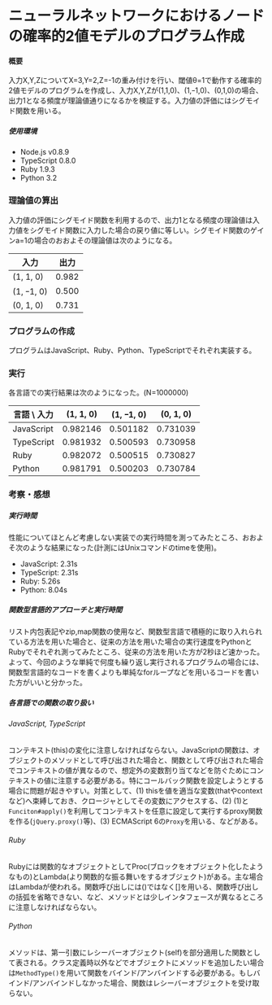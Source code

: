 ニューラルネットワークにおけるノードの確率的2値モデルのプログラム作成
====================


#### 概要

入力X,Y,ZについてX=3,Y=2,Z=-1の重み付けを行い、閾値θ=1で動作する確率的2値モデルのプログラムを作成し、入力X,Y,Zが(1,1,0)、(1,ｰ1,0)、(0,1,0)の場合、出力1となる頻度が理論値通りになるかを検証する。入力値の評価にはシグモイド関数を用いる。

##### 使用環境

- Node.js v0.8.9
- TypeScript 0.8.0
- Ruby 1.9.3
- Python 3.2

### 理論値の算出

入力値の評価にシグモイド関数を利用するので、出力1となる頻度の理論値は入力値をシグモイド関数に入力した場合の戻り値に等しい。シグモイド関数のゲインa=1の場合のおおよその理論値は次のようになる。

<table>
  <thead>
    <tr><th>入力</th><th>出力</th></tr>
  </thead>
  <tbody>
    <tr><td>(1, 1, 0)</td><td>0.982</td></tr>
    <tr><td>(1, ｰ1, 0)</td><td>0.500</td></tr>
    <tr><td>(0, 1, 0)</td><td>0.731</td></tr>
  </tbody>
</table>

### プログラムの作成

プログラムはJavaScript、Ruby、Python、TypeScriptでそれぞれ実装する。

### 実行

各言語での実行結果は次のようになった。(N=1000000)

<table>
  <thead>
    <tr><th>言語 \ 入力</th><th>(1, 1, 0)</th><th>(1, ｰ1, 0)</th><th>(0, 1, 0)</th></tr>
  </thead>
  <tbody>
    <tr><td>JavaScript</td><td>0.982146</td><td>0.501182</td><td>0.731039</td></tr>
    <tr><td>TypeScript</td><td>0.981932</td><td>0.500593</td><td>0.730958</td></tr>
    <tr><td>Ruby</td><td>0.982072</td><td>0.500515</td><td>0.730827</td></tr>
    <tr><td>Python</td><td>0.981791</td><td>0.500203</td><td>0.730784</td></tr>
  </tbody>
</table>


### 考察・感想

##### 実行時間

性能についてほとんど考慮しない実装での実行時間を測ってみたところ、おおよそ次のような結果になった(計測にはUnixコマンドのtimeを使用)。

- JavaScript: 2.31s
- TypeScript: 2.31s
- Ruby: 5.26s
- Python: 8.04s

##### 関数型言語的アプローチと実行時間

リスト内包表記やzip,map関数の使用など、関数型言語で積極的に取り入れられている方法を用いた場合と、従来の方法を用いた場合の実行速度をPythonとRubyでそれぞれ測ってみたところ、従来の方法を用いた方が2秒ほど速かった。よって、今回のような単純で何度も繰り返し実行されるプログラムの場合には、関数型言語的なコードを書くよりも単純なforループなどを用いるコードを書いた方がいいと分かった。

##### 各言語での関数の取り扱い

###### JavaScript, TypeScript

コンテキスト(this)の変化に注意しなければならない。JavaScriptの関数は、オブジェクトのメソッドとして呼び出された場合と、関数として呼び出された場合でコンテキストの値が異なるので、想定外の変数割り当てなどを防ぐためにコンテキストの値に注意する必要がある。特にコールバック関数を設定しようとする場合に問題が起きやすい。対策として、(1) thisを値を適当な変数(thatやcontextなど)へ束縛しておき、クロージャとしてその変数にアクセスする、(2) (1)と`Funciton#apply()`を利用してコンテキストを任意に設定して実行するproxy関数を作る(`jQuery.proxy()`等)、(3) ECMAScript 6の`Proxy`を用いる、などがある。

###### Ruby

Rubyには関数的なオブジェクトとしてProc(ブロックをオブジェクト化したようなもの)とLambda(より関数的な振る舞いをするオブジェクト)がある。主な場合はLambdaが使われる。関数呼び出しには()ではなく[]を用いる、関数呼び出しの括弧を省略できない、など、メソッドとは少しインタフェースが異なるところに注意しなければならない。

###### Python

メソッドは、第一引数にレシーバーオブジェクト(self)を部分適用した関数として表される。クラス定義時以外などでオブジェクトにメソッドを追加したい場合は`MethodType()`を用いて関数をバインド/アンバインドする必要がある。もしバインド/アンバインドしなかった場合、関数はレシーバーオブジェクトを受け取らない。
